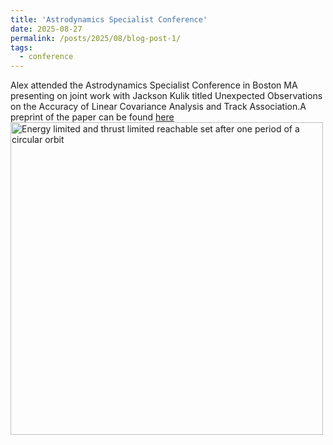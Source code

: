 ```yaml
---
title: 'Astrodynamics Specialist Conference'
date: 2025-08-27
permalink: /posts/2025/08/blog-post-1/
tags:
  - conference
---
```


Alex attended the Astrodynamics Specialist Conference in Boston MA presenting on joint work with Jackson Kulik titled Unexpected Observations on the Accuracy of Linear Covariance Analysis and Track Association.A preprint of the paper can be found [here](../../../../files/astro_spec25_hughes_kulik.pdf)\
<img src="../../../../images/Chi_Squared_Diff_inital_cov.png" alt="Energy limited and thrust limited reachable set after one period of a circular orbit" width="500" />
